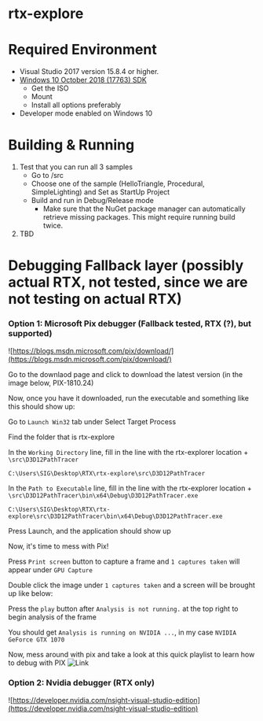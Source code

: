 # rtx-explore

# Required Environment
* Visual Studio 2017 version 15.8.4 or higher.
* [Windows 10 October 2018 (17763) SDK](https://developer.microsoft.com/en-US/windows/downloads/windows-10-sdk)
     * Get the ISO
     * Mount
     * Install all options preferably
* Developer mode enabled on Windows 10

# Building & Running
1) Test that you can run all 3 samples
   * Go to /src
   * Choose one of the sample (HelloTriangle, Procedural, SimpleLighting) and Set as StartUp Project
   * Build and run in Debug/Release mode
      * Make sure that the NuGet package manager can automatically retrieve missing packages. This might require running build twice.
2) TBD

# Debugging Fallback layer (possibly actual RTX, not tested, since we are not testing on actual RTX)

### Option 1: Microsoft Pix debugger (Fallback tested, RTX (?), but supported)

![https://blogs.msdn.microsoft.com/pix/download/](https://blogs.msdn.microsoft.com/pix/download/)

Go to the downlaod page and click to download the latest version (in the image below, PIX-1810.24)

[](ImagesREADME/pix_download.png)

Now, once you have it downloaded, run the executable and something like this should show up:

[](ImagesREADME/pix_front.png)

Go to `Launch Win32` tab under Select Target Process

[](ImagesREADME/pix_select_target.png)

Find the folder that is rtx-explore

[](ImagesREADME/pix_base_folder.png)

In the `Working Directory` line, fill in the line with the rtx-explorer location + `\src\D3D12PathTracer`

`C:\Users\SIG\Desktop\RTX\rtx-explore\src\D3D12PathTracer`

[](ImagesREADME/pix_working_dir.png)

In the `Path to Executable` line, fill in the line with the rtx-explorer location + `\src\D3D12PathTracer\bin\x64\Debug\D3D12PathTracer.exe`

`C:\Users\SIG\Desktop\RTX\rtx-explore\src\D3D12PathTracer\bin\x64\Debug\D3D12PathTracer.exe`

[](ImagesREADME/pix_path_to_executable.png)

Press Launch, and the application should show up

[](ImagesREADME/pix_show.png)

Now, it's time to mess with Pix!

Press `Print screen` button to capture a frame and `1 captures taken` will appear under `GPU Capture`

[](ImagesREADME/pix_print_screen.png)

Double click the image under `1 captures taken` and a screen will be brought up like below:

[](ImagesREADME/pix_page.png)

Press the `play` button after `Analysis is not running.` at the top right to begin analysis of the frame 

[](ImagesREADME/pix_analysis.png)

You should get `Analysis is running on NVIDIA ...`, in my case `NVIDIA GeForce GTX 1070`

[](ImagesREADME/pix_analysis_finished.png)

Now, mess around with pix and take a look at this quick playlist to learn how to debug with PIX ![Link](https://www.youtube.com/playlist?list=PLeHvwXyqearWuPPxh6T03iwX-McPG5LkB)

### Option 2: Nvidia debugger (RTX only)

![https://developer.nvidia.com/nsight-visual-studio-edition](https://developer.nvidia.com/nsight-visual-studio-edition)


